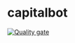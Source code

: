 # capitalbot
[![Quality gate](https://sonarcloud.io/api/project_badges/quality_gate?project=azak-azkaran_capitalbot)](https://sonarcloud.io/summary/new_code?id=azak-azkaran_capitalbot)
